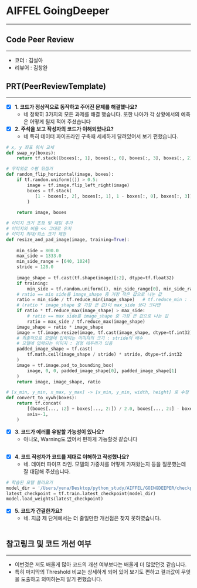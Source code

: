 # AIFFEL GoingDeeper
----
## **Code Peer Review**
------------------
- 코더 : 김설아
- 리뷰어 : 김창완

## **PRT(PeerReviewTemplate)**  
------------------
- [x] **1. 코드가 정상적으로 동작하고 주어진 문제를 해결했나요?**
  - 네 정확히 3가지의 모든 과제를 해결 했습니다. 또한 나아가 각  상황에서의 예측은 어떻게 될지 적어 주셨습니다
- [x] **2. 주석을 보고 작성자의 코드가 이해되었나요?**  
  - 네 특히 데이터 파이프라인 구축때 세세하게 달려있어서 보기 편했습니다.
 ```python
 # x, y 좌표 위치 교체
 def swap_xy(boxes):
     return tf.stack([boxes[:, 1], boxes[:, 0], boxes[:, 3], boxes[:, 2]], axis=-1)
 
 # 무작위로 수평 뒤집기
 def random_flip_horizontal(image, boxes):
     if tf.random.uniform(()) > 0.5:
         image = tf.image.flip_left_right(image)
         boxes = tf.stack(
            [1 - boxes[:, 2], boxes[:, 1], 1 - boxes[:, 0], boxes[:, 3]], axis=-1
         )
         
     return image, boxes
 
 # 이미지 크기 조정 및 패딩 추가
 # 이미지의 비율 << 그대로 유지
 # 이미지 최대/최소 크기 제한
 def resize_and_pad_image(image, training=True):
     
     min_side = 800.0
     max_side = 1333.0
     min_side_range = [640, 1024]
     stride = 128.0
     
     image_shape = tf.cast(tf.shape(image)[:2], dtype=tf.float32)
     if training:
         min_side = tf.random.uniform((), min_side_range[0], min_side_range[1], dtype=tf.float32)
     # ratio == min side를 image_shape 중 가장 작은 값으로 나눈 값
     ratio = min_side / tf.reduce_min(image_shape)   # tf.reduce_min : 가장 작은 값
     # (ratio * image_shape 중 가장 큰 값)이 max_side 보다 크다면
     if ratio * tf.reduce_max(image_shape) > max_side: 
         # ratio == max side를 image_shape 중 가장 큰 값으로 나눈 값  
         ratio = max_side / tf.reduce_max(image_shape)
     image_shape = ratio * image_shape
     image = tf.image.resize(image, tf.cast(image_shape, dtype=tf.int32))
     # 최종적으로 모델에 입력되는 이미지의 크기 : stride의 배수
     # 모델에 입력되는 이미지 : 검정 테두리가 있음
     padded_image_shape = tf.cast(
         tf.math.ceil(image_shape / stride) * stride, dtype=tf.int32
     )
     image = tf.image.pad_to_bounding_box(
         image, 0, 0, padded_image_shape[0], padded_image_shape[1]
     )
     return image, image_shape, ratio
 
 # [x_min, y_min, x_max, y_max] -> [x_min, y_min, width, height] 로 수정
 def convert_to_xywh(boxes):
     return tf.concat(
         [(boxes[..., :2] + boxes[..., 2:]) / 2.0, boxes[..., 2:] - boxes[..., :2]],
         axis=-1,
     )
 ```
 >

- [x] **3. 코드가 에러를 유발할 가능성이 있나요?**
  - 아니오, Warning도 없어서 편하게 가능할것 같습니다
 ```python
 
 ```
 >

- [x] **4. 코드 작성자가 코드를 제대로 이해하고 작성했나요?**  
  - 네. 데이터 파이프 라인. 모델의 가중치를 어떻게 가져왔는지 등을 질문했는데 잘 대답해 주셨습니다.
 ```python
 # 학습된 모델 불러오기
 model_dir = '/Users/yena/Desktop/python_study/AIFFEL/GOINGDEEPER/checkpoints/'
 latest_checkpoint = tf.train.latest_checkpoint(model_dir)
 model.load_weights(latest_checkpoint)
 ```
 >

- [x] **5. 코드가 간결한가요?**  
  - 네. 지금 제 단계에서는 더 줄일만한 개선점은 찾지 못하였습니다. 
 ```python
 
 ```
 >

## **참고링크 및 코드 개선 여부**  
------------------
- 이번것은 저도 배울게 많아 코드의 개선 여부보다는 배울게 더 많았던것 같습니다.
- 특히 마지막의 Threshold 비교는 상세하게 되어 있어 보기도 편하고 결과값이 무엇을 도출하고 의미하는지 알기 편했습니다.
